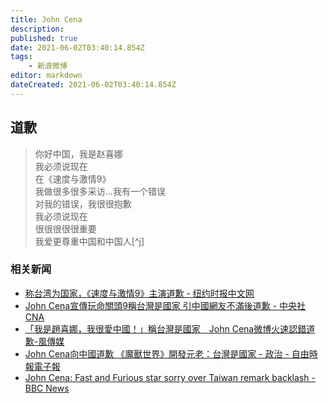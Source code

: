 ```yaml
---
title: John Cena
description:
published: true
date: 2021-06-02T03:40:14.854Z
tags:
    - 新浪微博
editor: markdown
dateCreated: 2021-06-02T03:40:14.854Z
---
```


## 道歉

> 你好中国，我是赵喜娜<br>
> 我必须说现在<br>
> 在《速度与激情9》<br>
> 我做很多很多采访...我有一个错误<br>
> 对我的错误，我很很抱歉<br>
> 我必须说现在<br>
> 很很很很很重要<br>
> 我爱更尊重中国和中国人[^j]

[^jcr]: [你好中国，我是赵喜娜 我必须说现在 在速... 来自RealWWEJohnCena - 微博](https://archive.ph/gWToB "https://weibo.com/3477696732/Kh0DJbh7C")

### 相关新闻

+ [称台湾为国家，《速度与激情9》主演道歉 - 纽约时报中文网](https://web.archive.org/web/20210531042519/https://cn.nytimes.com/china/20210526/john-cena-taiwan-apology/)
+ [John Cena宣傳玩命關頭9稱台灣是國家 引中國網友不滿後道歉 - 中央社 CNA](https://web.archive.org/web/20210527210817/https://www.cna.com.tw/news/amov/202105250074.aspx)
+ [「我是趙喜娜，我很愛中國！」稱台灣是國家　John Cena微博火速認錯道歉-風傳媒](https://web.archive.org/web/20210530224222/https://www.storm.mg/article/3703292)
+ [John Cena向中國道歉 《魔獸世界》開發元老：台灣是國家 - 政治 - 自由時報電子報](https://web.archive.org/web/20210526175855/https://news.ltn.com.tw/news/politics/breakingnews/3547682)
+ [John Cena: Fast and Furious star sorry over Taiwan remark backlash - BBC News](https://web.archive.org/web/20211006092942/https://www.bbc.com/news/world-asia-57241053)

<!--
[Taiwan Was a Covid Haven for Performers. Then Cases Flared. - The New York Times](https://web.archive.org/web/20210531173504/https://www.nytimes.com/2021/05/25/arts/music/taiwan-covid-shutdown-music.html)
-->
